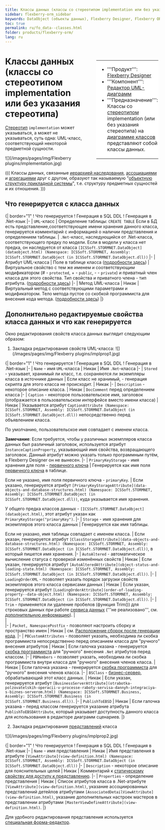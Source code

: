 ```yaml
---
title: Классы данных (классы со стереотипом implementation или без указания стереотипа) и их свойства 
sidebar: flexberry-orm_sidebar
keywords: DataObject (объекты данных), Flexberry Designer, Flexberry ORM, Public
toc: true
permalink: ru/fo_data--classes.html
folder: products/flexberry-orm/
lang: ru
---
```


<div style="margin:5px; padding-left:28px; float:right; width:40%; outline:1px solid white;"> <br> <table border="0" width="100%" bgcolor="#6495ED"> <tbody><tr><td bgcolor="#FFFFFF"> 

* '''Продукт''': [Flexberry Designer](flexberry-designer.html)
* '''Компонент''': [Редактор UML-диаграмм](editing-diagram.html)
* '''Предназначение''': Классы со [стереотипом](key-concepts-flexberry-designer.html) implementation (или без указания стереотипа) на [диаграмме классов](fd_class-diagram.html) представляют собой классы данных.
</td>
</tr></tbody></table></a>
</div>

# Классы данных (классы со стереотипом implementation или без указания стереотипа)
[Стереотип](key-concepts-flexberry-designer.html) `implementation` может указываться, а может не указываться, суть одна: UML-класс, соответствующий некоторой предметной сущности.

![](/images/pages/img/Flexberry plugins/implementation.jpg)

(((
<msg type=important>Классы данных, связанные [иерархией наследования](inheritance.html), [ассоциациями](master--association.html) и [агрегациями](detail-associations-and-their-properties.html) друг с другом, образуют так называемую "[объектную структуру прикладной системы](key-concepts-flexberry-designer.html)", т.е. структуру предметных сущностей и их отношения.</msg>
)))

## Что генерируется с класса данных

{| border="1"
! Что генерируется
! Генерация в SQL DDL
! Генерация в .Net-язык
|-
| `UML`-класс
| Определение таблицы: `CREATE TABLE`
Если в БД есть представление,соответствующее имени хранения данного класса, генерируется комментарий с информацией о наличии представления и определением таблицы.
| `.Net`-класс, наследующийся от .Net-класса, соответствующего предку по модели. Если в модели у класса нет предка, он наследуется от класса `[ICSSoft.STORMNET.DataObject](dataobject.html) (Namespace: ICSSoft.STORMNET, Assembly: ICSSoft.STORMNET.DataObject (in ICSSoft.STORMNET.DataObject.dll))`
|-
| Атрибут UML-класса
| Поле в таблице класса ([подробности здесь](attributes-class-data.html))
| Виртуальное свойство с тем же именем и соответствующим модификатором (# - `protected`, + - `public`, - - `private`) и приватный член класса для этого свойства.
Тип свойства и приватного члена - тип атрибута.
 ([подробности здесь](attributes-class-data.html))
|-
| Метод UML-класса
| Никак
| Виртуальный метод с соответствующими параметрами и модификатором. Тело метода пустое со скобкой программиста для внесения кода метода. ([подробности здесь](class-methods-and-method-parameters.html))
|}


## Дополнительно редактируемые свойства класса данных и что как генерируется
Окно редактирования свойств класса данных выглядит следующим образом:

1. Закладка редактирования свойств UML-класса:
![](/images/pages/img/Flexberry plugins/implprop1.jpg)

{| border="1"
! Что генерируется
! Генерация в SQL DDL
! Генерация в .Net-язык
|-
| `Name` - имя `UML`-класса
| Никак
| Имя `.Net`-класса
|-
| `Stored` - указывает, хранимый ли класс, т.е. сохраняются ли экземпляры класса в источнике данных
| Если класс не хранимый, - генерация скрипта для этого класса не происходит.
| Никак
|-
| `Description` - некоторое описание класса.
| Никак
| `DocComment` перед определением класса
|-
| `Caption` - некоторое пользовательское имя, заголовок (отображается в пользовательском интерфейсе вместо имени класса)
| Никак
| Указывается атрибут `CaptionAttribute (Namespace: ICSSoft.STORMNET, Assembly: ICSSoft.STORMNET.DataObject (in ICSSoft.STORMNET.DataObject.dll))` непосредственно перед объявлением класса.

 По умолчанию, пользовательское имя совпадает с именем класса.

__Замечание__: Если требуется, чтобы у различных экземпляров класса данных был различный заголовок, используется атрибут `InstanceCaptionProperty`, указывающий имя свойства, возвращающего заголовок. Данный атрибут можно указать только программным путём, в Flexberry Designer он не вынесен.
|-
| `PrimaryKeyStorage` - имя хранения для поля - [первичного ключа](primary-keys-objects.html)
| Генерируется как имя поля [первичного ключа](primary-keys-objects.html) в таблице.

Если не указано, имя поля первичного ключа - `primaryKey`.
| Если указано, генерируется атрибут `[PrimaryKeyStorageAttribute](data-objects-and-database-structures.html) (Namespace: ICSSoft.STORMNET, Assembly: ICSSoft.STORMNET.DataObject (in ICSSoft.STORMNET.DataObject.dll))`, куда указывается имя хранения.

У общего предка классов данных - `[ICSSoft.STORMNET.DataObject](dataobject.html)`, этот атрибут указан как `PrimaryKeyStorage("primaryKey")`.
|-
| `Storage` - имя хранения для экземпляров этого класса данных
| Генерируется как имя таблицы.

Если не указано, имя таблицы совпадает с именем класса.
| Если указан, генерируется атрибут `[ClassStorageAttribute](data-objects-and-database-structures.html) (Namespace: ICSSoft.STORMNET, Assembly: ICSSoft.STORMNET.DataObject (in ICSSoft.STORMNET.DataObject.dll))`, в который пишется имя хранения.
|-
| `AutoAltered` - автоматическое вычисление статуса с проверкой изменённых свойств 
| Никак
| Если указан, генерируется атрибут `[AutoAlteredAttribute](object-status-and-loading-state.html) (Namespace: ICSSoft.STORMNET, Assembly: ICSSoft.STORMNET.DataObject (in ICSSoft.STORMNET.DataObject.dll))`.
|-
| `LoadingOrderXML` - позволяет указать порядок загрузки свойств экземпляров этого класса сервисами данных
| Никак
| Если указан, генерируется атрибут `[LoadingOrderAttribute](order-of-loading-property--data-object.html) (Namespace: ICSSoft.STORMNET, Assembly: ICSSoft.STORMNET.DataObject (in ICSSoft.STORMNET.DataObject.dll))`.
|-
| `Trim` - применяется ли удаление пробелов (функция Trim()) для строковых данных при работе [сервиса данных](data-service.html)
('''не реализовано''', см. [дополнительную информацию](trimmed-string-storage.html)).
|    
|   
|-
| `Packet, NamespacePostfix` - позволяют настроить сборку и пространство имен
| Никак
| см. [Расположение сборок после генерации кода](location-assembly-after-code-generation.html).
|-
| `PBCustomAttributes` - позволяет указать, необходима ли скобка программиста непосредственно перед описанием класса для "ручного" внесения атрибутов 
| Никак
| Если галочка указана - генерируется [скобка программиста](programmer-brackets.html) для "ручного" внесения `.Net` атрибутов перед классом.
|-
| `PBMembers` - позволяет указать, необходима ли скобка программиста внутри класса для "ручного" внесения членов класса.
| Никак
| Если галочка указана - генерируется [скобка программиста](programmer-brackets.html) для "ручного" внесения членов класса.
|-
| `BSClass` - [бизнес-сервер](business-servers.html), обрабатывающий этот класс данных.
| Никак
| Если указан, генерируется атрибут `[BusinessServerAttribute](otrabotka-polzovatelskih-operacii-v-processe-raboty-servisa-dannyh-integraciya-s-biznes-serverom.html) (Namespace: ICSSoft.STORMNET.Business, Assembly: ICSSoft.STORMNET.Business (in ICSSoft.STORMNET.Business.dll))`.
|-
| `PublishToEBSD`
| Никак
| Если галочка указана - перед классом генерируется указание атрибута `PublishToEBSDAttribute`, который указывает доступность данного класса для использования в редакторе диаграмм сценариев.
|}

2. Закладка редактирования [представлений](view-definition.html) класса


![](/images/pages/img/Flexberry plugins/implprop2.jpg)

{| border="1"
! Что генерируется
! Генерация в SQL DDL
! Генерация в .Net-язык
|-
| `Name` - имя представления
| Никак
| Имя представления в атрибуте `[ViewAttribute](view-definition.html) (Namespace: ICSSoft.STORMNET, Assembly: ICSSoft.STORMNET.DataObject (in ICSSoft.STORMNET.DataObject.dll))`
|-
| `Description` - некоторое описание для пояснительных целей
| Никак
| Комментарий к [статическому свойству для доступу к представлению](static--view--accessors.html).
|-
| `Properties` - определение представления
| Никак
| Список атрибутов класса в .Net-атрибуте `[ViewAttribute](view-definition.html)`, указание ассоциированных представлений детейлов атрибутами `[AssociatedDetailViewAttribute](view-definition.html)`, указание дополнительных настроек мастеров в представлении атрибутами `[MasterViewDefineAttribute](view-definition.html)`.
|}

Для удобного редактирования представления используется [специальная форма-редактор](view-edit-form.html).
